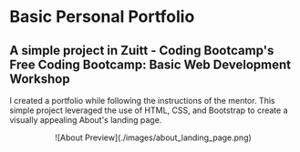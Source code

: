 <h1>Basic Personal Portfolio</h1>

<h2>A simple project in Zuitt - Coding Bootcamp's Free Coding Bootcamp: Basic Web Development Workshop</h2>

<p>
    I created a portfolio while following the instructions of the mentor. This simple project leveraged the use of HTML, CSS, and Bootstrap to create a visually appealing About's landing page.
</p>

<div align="center">![About Preview](./images/about_landing_page.png)</div>
